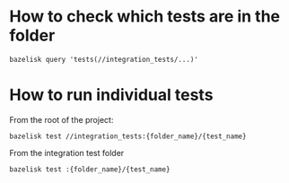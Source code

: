 # How to check which tests are in the folder

```
bazelisk query 'tests(//integration_tests/...)'
```

# How to run individual tests

From the root of the project:

```
bazelisk test //integration_tests:{folder_name}/{test_name}
```

From the integration test folder

```
bazelisk test :{folder_name}/{test_name}
```
